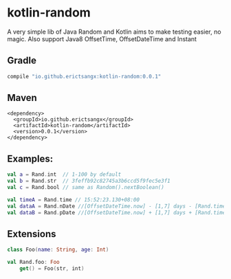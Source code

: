 # kotlin-random

A very simple lib of Java Random and Kotlin aims to make testing easier, no magic. 
Also support Java8 OffsetTime, OffsetDateTime and Instant

## Gradle
```gradle
compile "io.github.erictsangx:kotlin-random:0.0.1"
```

## Maven
```maven
<dependency>
  <groupId>io.github.erictsangx</groupId>
  <artifactId>kotlin-random</artifactId>
  <version>0.0.1</version>
</dependency>
```
## Examples:
```kotlin
val a = Rand.int  // 1-100 by default
val b = Rand.str  // 3feffb92c82745a3b6ccd5f9fec5e3f1
val c = Rand.bool // same as Random().nextBoolean()

val timeA = Rand.time // 15:52:23.130+08:00
val dataA = Rand.nDate //[OffsetDateTime.now] - [1,7] days - [Rand.time]
val dataB = Rand.pDate //[OffsetDateTime.now] + [1,7] days + [Rand.time]

```

## Extensions
```kotlin
class Foo(name: String, age: Int)

val Rand.foo: Foo
    get() = Foo(str, int)
```